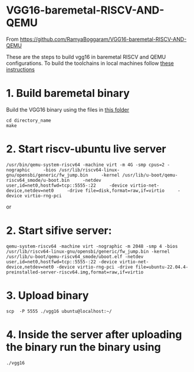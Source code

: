 # VGG16-baremetal-RISCV-AND-QEMU
From https://github.com/RamyaBoggaram/VGG16-baremetal-RISCV-AND-QEMU

These are the steps to build vgg16 in baremetal RISCV and QEMU configurations. To build the toolchains in local machines follow [these instructions](../../baremetal-setup.md)
# 1. Build baremetal binary
Build the VGG16 binary using the files in [this folder](VGG16-in-baremetal)
```
cd directory_name
make
```
# 2. Start riscv-ubuntu live server
```
/usr/bin/qemu-system-riscv64 -machine virt -m 4G -smp cpus=2 -nographic     -bios /usr/lib/riscv64-linux-gnu/opensbi/generic/fw_jump.bin     -kernel /usr/lib/u-boot/qemu-riscv64_smode/u-boot.bin     -netdev user,id=net0,hostfwd=tcp::5555-:22     -device virtio-net-device,netdev=net0     -drive file=disk,format=raw,if=virtio     -device virtio-rng-pci
```
or
# 2. Start sifive server:
```
qemu-system-riscv64 -machine virt -nographic -m 2048 -smp 4 -bios /usr/lib/riscv64-linux-gnu/opensbi/generic/fw_jump.bin -kernel /usr/lib/u-boot/qemu-riscv64_smode/uboot.elf -netdev user,id=net0,hostfwd=tcp::5555-:22 -device virtio-net-device,netdev=net0 -device virtio-rng-pci -drive file=ubuntu-22.04.4-preinstalled-server-riscv64.img,format=raw,if=virtio
```
# 3. Upload binary
```
scp  -P 5555 ./vgg16 ubuntu@localhost:~/
```
# 4. Inside the server after uploading the binary run the binary using
```
./vgg16
```
